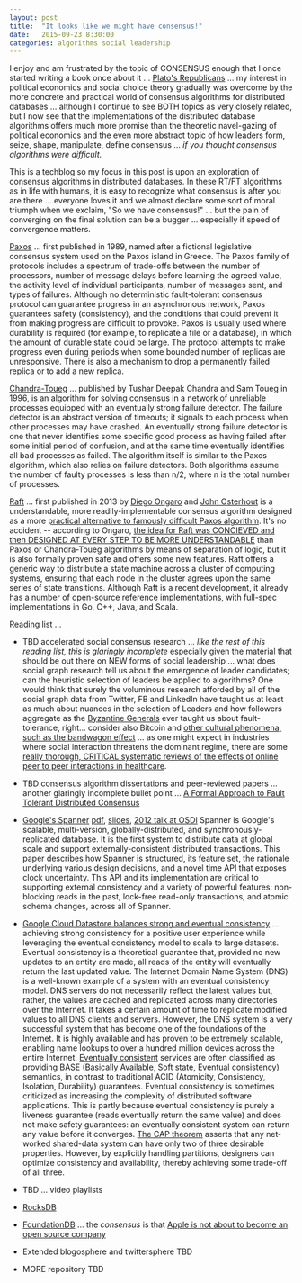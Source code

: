 ```yaml
---
layout: post
title:  "It looks like we might have consensus!"
date:   2015-09-23 8:30:00
categories: algorithms social leadership
---
```

I enjoy and am frustrated by the topic of CONSENSUS enough that I once started writing a book once about it ... [Plato's Republicans](http://www.platosrepublicans.com/) ... my interest in political economics and social choice theory gradually was overcome by the more concrete and practical world of consensus algorithms for distributed databases ... although I continue to see BOTH topics as very closely related, but I now see that the implementations of the distributed database algorithms offers much more promise than the theoretic navel-gazing of political economics and the even more abstract topic of how leaders form, seize, shape, manipulate, define consensus ... *if you thought consensus algorithms were difficult.*

This is a techblog so my focus in this post is upon an exploration of consensus algorithms in distributed databases.  In these RT/FT algorithms as in life with humans, it is easy to recognize what consensus is after you are there ... everyone loves it and we almost declare some sort of moral triumph when we exclaim, "So we have consensus!" ... but the pain of converging on the final solution can be a bugger ... especially if speed of convergence matters.

[Paxos](https://en.wikipedia.org/wiki/Paxos_(computer_science)) ... first published in 1989, named after a fictional legislative consensus system used on the Paxos island in Greece. The Paxos family of protocols includes a spectrum of trade-offs between the number of processors, number of message delays before learning the agreed value, the activity level of individual participants, number of messages sent, and types of failures. Although no deterministic fault-tolerant consensus protocol can guarantee progress in an asynchronous network, Paxos guarantees safety (consistency), and the conditions that could prevent it from making progress are difficult to provoke. Paxos is usually used where durability is required (for example, to replicate a file or a database), in which the amount of durable state could be large. The protocol attempts to make progress even during periods when some bounded number of replicas are unresponsive. There is also a mechanism to drop a permanently failed replica or to add a new replica.

[Chandra-Toueg](https://en.wikipedia.org/wiki/Chandra%E2%80%93Toueg_consensus_algorithm) ... published by Tushar Deepak Chandra and Sam Toueg in 1996, is an algorithm for solving consensus in a network of unreliable processes equipped with an eventually strong failure detector. The failure detector is an abstract version of timeouts; it signals to each process when other processes may have crashed. An eventually strong failure detector is one that never identifies some specific good process as having failed after some initial period of confusion, and at the same time eventually identifies all bad processes as failed. The algorithm itself is similar to the Paxos algorithm, which also relies on failure detectors. Both algorithms assume the number of faulty processes is less than n/2, where n is the total number of processes.

[Raft](https://raft.github.io/) ... first published in 2013 by [Diego Ongaro](https://ongardie.net/) and [John Osterhout](http://web.stanford.edu/~ouster/cgi-bin/home.php) is a understandable, more readily-implementable consensus algorithm designed as a more [practical alternative to famously difficult Paxos algorithm](http://www.cl.cam.ac.uk/~ms705/pub/papers/2015-osr-raft.pdf). It's no accident -- according to Ongaro, [the idea for Raft was CONCIEVED and then DESIGNED AT EVERY STEP TO BE MORE UNDERSTANDABLE](https://www.youtube.com/watch?v=6bBggO6KN_k) than Paxos or Chandra-Toueg algorithms by means of separation of logic, but it is also formally proven safe and offers some new features. Raft offers a generic way to distribute a state machine across a cluster of computing systems, ensuring that each node in the cluster agrees upon the same series of state transitions.  Although Raft is a recent development, it already has a number of open-source reference implementations, with full-spec implementations in Go, C++, Java, and Scala.


Reading list ...

* TBD accelerated social consensus research ... *like the rest of this reading list, this is glaringly incomplete* especially given the material that should be out there on NEW forms of social leadership ... what does social graph research tell us about the emergence of leader candidates; can the heuristic selection of leaders be applied to algorithms?  One would think that surely the voluminous research afforded by all of the social graph data from Twitter, FB and LinkedIn have taught us at least as much about nuances in the selection of Leaders and how followers aggregate as the [Byzantine Generals](https://en.wikipedia.org/wiki/Byzantine_fault_tolerance) ever taught us about fault-tolerance, right... consider also Bitcoin and [other cultural phenomena, such as the bandwagon effect](https://en.wikipedia.org/wiki/Bandwagon_effect) ... as one might expect in industries where social interaction threatens the dominant regime, there are some [really thorough, CRITICAL systematic reviews of the effects of online peer to peer interactions in healthcare](http://www.ncbi.nlm.nih.gov/pmc/articles/PMC411092/).

* TBD consensus algorithm dissertations and peer-reviewed papers ... another glaringly incomplete bullet point ... [A Formal Approach to Fault Tolerant Distributed Consensus](http://lampwww.epfl.ch/~blackbal/Thesis/thesis.pdf)

* [Google's Spanner](http://research.google.com/archive/spanner.html) [pdf](http://static.googleusercontent.com/media/research.google.com/en//archive/spanner-osdi2012.pdf), [slides](http://research.google.com/archive/spanner-osdi2012.pptx), [2012 talk at OSDI](http://livestream.com/accounts/1545775/osdi12/videos/4646642) Spanner is Google's scalable, multi-version, globally-distributed, and synchronously-replicated database. It is the first system to distribute data at global scale and support externally-consistent distributed transactions. This paper describes how Spanner is structured, its feature set, the rationale underlying various design decisions, and a novel time API that exposes clock uncertainty. This API and its implementation are critical to supporting external consistency and a variety of powerful features: non-blocking reads in the past, lock-free read-only transactions, and atomic schema changes, across all of Spanner.

* [Google Cloud Datastore balances strong and eventual consistency](https://cloud.google.com/datastore/docs/articles/balancing-strong-and-eventual-consistency-with-google-cloud-datastore/) ... achieving strong consistency for a positive user experience while leveraging the eventual consistency model to scale to large datasets. Eventual consistency is a theoretical guarantee that, provided no new updates to an entity are made, all reads of the entity will eventually return the last updated value. The Internet Domain Name System (DNS) is a well-known example of a system with an eventual consistency model. DNS servers do not necessarily reflect the latest values but, rather, the values are cached and replicated across many directories over the Internet. It takes a certain amount of time to replicate modified values to all DNS clients and servers. However, the DNS system is a very successful system that has become one of the foundations of the Internet. It is highly available and has proven to be extremely scalable, enabling name lookups to over a hundred million devices across the entire Internet.  [Eventually consistent](https://en.wikipedia.org/wiki/Eventual_consistency) services are often classified as providing BASE (Basically Available, Soft state, Eventual consistency) semantics, in contrast to traditional ACID (Atomicity, Consistency, Isolation, Durability) guarantees. Eventual consistency is sometimes criticized as increasing the complexity of distributed software applications. This is partly because eventual consistency is purely a liveness guarantee (reads eventually return the same value) and does not make safety guarantees: an eventually consistent system can return any value before it converges.  [The CAP theorem](http://www.infoq.com/articles/cap-twelve-years-later-how-the-rules-have-changed) asserts that any net­worked shared-data system can have only two of three desirable properties. How­ever, by explicitly handling partitions, designers can optimize consistency and availability, thereby achieving some trade-off of all three.

* TBD ... video playlists

* [RocksDB](https://github.com/facebook/rocksdb)

* [FoundationDB](https://en.wikipedia.org/wiki/FoundationDB) ... the *consensus* is that [Apple is not about to become an open source company](http://www.forbes.com/sites/benkepes/2015/03/25/a-cautionary-open-source-tale-apple-buys-and-shutters-foundationdb/)

* Extended blogosphere and twittersphere TBD

* MORE repository TBD
